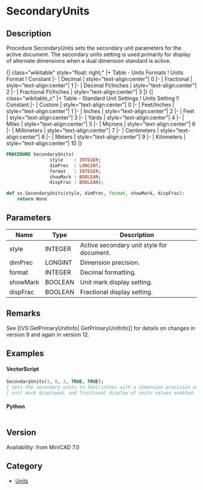 # SecondaryUnits

## Description
Procedure SecondaryUnits sets the secondary unit parameters for the active document. The secondary units setting is used primarily for display of alternate dimensions when a dual dimension standard is active. 


{| class="wikitable" style="float: right;"
|+ Table - Units Formats
! Units Format
! Constant
|-
| Decimal
| style="text-align:center"| 0
|-
| Fractional
| style="text-align:center"| 1
|-
| Decimal Ft/Inches
| style="text-align:center"| 2
|-
| Fractional Ft/Inches
| style="text-align:center"| 3
|}
{| class="wikitable_c"
|+ Table - Standard Unit Settings
! Units Setting !! Constant
|-
| Custom
| style="text-align:center"| 0
|-
| Feet/Inches
| style="text-align:center"| 1
|-
| Inches
| style="text-align:center"| 2
|-
| Feet
| style="text-align:center"| 3
|-
| Yards
| style="text-align:center"| 4
|-
| Miles
| style="text-align:center"| 5
|-
| Microns
| style="text-align:center"| 6
|-
| Millimeters
| style="text-align:center"| 7
|-
| Centimeters
| style="text-align:center"| 8
|-
| Meters
| style="text-align:center"| 9
|-
| Kilometers
| style="text-align:center"| 10
|}

```pascal
PROCEDURE SecondaryUnits(
				style    : INTEGER;
				dimPrec  : LONGINT;
				format   : INTEGER;
				showMark : BOOLEAN;
				dispFrac : BOOLEAN);
```

```python
def vs.SecondaryUnits(style, dimPrec, format, showMark, dispFrac):
    return None
```

## Parameters
|Name|Type|Description|
|---|---|---|
|style|INTEGER|Active secondary unit style for document.|
|dimPrec|LONGINT|Dimension precision.|
|format|INTEGER|Decimal formatting.|
|showMark|BOOLEAN|Unit mark display setting.|
|dispFrac|BOOLEAN|Fractional display setting.|

## Remarks
See [[VS:GetPrimaryUnitInfo| GetPrimaryUnitInfo]] for details on changes in version 9 and again in version 12.

## Examples
#### VectorScript ####
```pascal
SecondaryUnits(1, 6, 2, TRUE, TRUE); 
{ Sets the secondary units to feet/inches with a dimension precision of 1/64, }
{ unit mark displayed, and fractional display of units values enabled.        }
```
#### Python ####
```python

```

## Version
Availability: from MiniCAD 7.0

## Category
* [Units](../Categories/Units.md)
